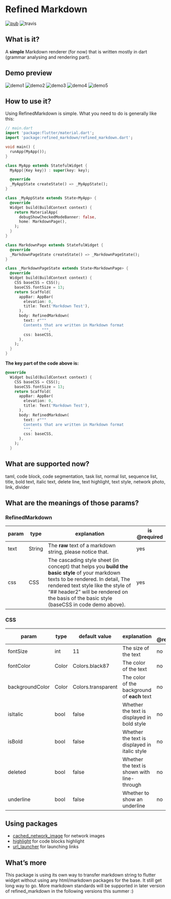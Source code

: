 # Refined Markdown

[![pub](https://img.shields.io/badge/dynamic/json?color=blue&label=pub&query=latestStableVersion&url=https%3A%2F%2Fpub.dartlang.org%2Fapi%2Fdocumentation%2Frefined_markdown)](https://pub.dartlang.org/packages/refined_markdown) ![travis](https://travis-ci.org/Autokaka/refined_markdown.svg?branch=master)

## What is it?

A **simple** Markdown renderer (for now) that is written mostly in dart (grammar analysing and rendering part).

## Demo preview

![demo1](https://raw.githubusercontent.com/Autokaka/refined_markdown/master/assets/demo1.jpg) ![demo2](https://raw.githubusercontent.com/Autokaka/refined_markdown/master/assets/demo2.jpg) ![demo3](https://raw.githubusercontent.com/Autokaka/refined_markdown/master/assets/demo3.jpg) ![demo4](https://raw.githubusercontent.com/Autokaka/refined_markdown/master/assets/demo4.jpg) ![demo5](https://raw.githubusercontent.com/Autokaka/refined_markdown/master/assets/demo5.jpg)

## How to use it?

Using RefinedMarkdown is simple. What you need to do is generally like this:

```dart
// main.dart
import 'package:flutter/material.dart';
import 'package:refined_markdown/refined_markdown.dart';

void main() {
  runApp(MyApp());
}

class MyApp extends StatefulWidget {
  MyApp({Key key}) : super(key: key);

  @override
  _MyAppState createState() => _MyAppState();
}

class _MyAppState extends State<MyApp> {
  @override
  Widget build(BuildContext context) {
    return MaterialApp(
      debugShowCheckedModeBanner: false,
      home: MarkdownPage(),
    );
  }
}

class MarkdownPage extends StatefulWidget {
  @override
  _MarkdownPageState createState() => _MarkdownPageState();
}

class _MarkdownPageState extends State<MarkdownPage> {
  @override
  Widget build(BuildContext context) {
    CSS baseCSS = CSS();
    baseCSS.fontSize = 13;
    return Scaffold(
      appBar: AppBar(
        elevation: 0,
        title: Text('Markdown Test'),
      ),
      body: RefinedMarkdown(
        text: r"""
        Contents that are written in Markdown format
				""",
        css: baseCSS,
      ),
    );
  }
}
```

**The key part of the code above is:**

```dart
@override
  Widget build(BuildContext context) {
    CSS baseCSS = CSS();
    baseCSS.fontSize = 13;
    return Scaffold(
      appBar: AppBar(
        elevation: 0,
        title: Text('Markdown Test'),
      ),
      body: RefinedMarkdown(
        text: r"""
        Contents that are written in Markdown format
        """,
        css: baseCSS,
      ),
    );
  }
```

## What are supported now?

taml, code block, code segmentation, task list, normal list, sequence list, title, bold text, italic text, delete line, text highlight, text style, network photo, link, divider

## What are the meanings of those params?

### RefinedMarkdown

| param | type   | explanation                                                                                                                                                                                                                                                             | is @required |
| ----- | ------ | ----------------------------------------------------------------------------------------------------------------------------------------------------------------------------------------------------------------------------------------------------------------------- | ----------- |
| text  | String | The **raw** text of a markdown string, please notice that.                                                                                                                                                                                                              | yes         |
| css   | CSS    | The cascading style sheet (in concept) that helps you **build the basic style** of your markdown texts to be rendered. In detail, The rendered text style like the style of “## header2” will be rendered on the basis of the basic style (baseCSS in code demo above). | yes         |

### CSS

| param           | type  | default value      | explanation                                   | is @required |
| --------------- | ----- | ------------------ | --------------------------------------------- | ----------- |
| fontSize        | int   | 11                 | The size of the text                          | no          |
| fontColor       | Color | Colors.black87     | The color of the text                         | no          |
| backgroundColor | Color | Colors.transparent | The color of the background of **each** text  | no          |
| isItalic        | bool  | false              | Whether the text is displayed in bold style   | no          |
| isBold          | bool  | false              | Whether the text is displayed in italic style | no          |
| deleted         | bool  | false              | Whether the text is shown with line-through   | no          |
| underline       | bool  | false              | Whether to show an underline                  | no          |

## Using packages

- [cached_network_image](https://pub.flutter-io.cn/packages/cached_network_image) for network images
- [highlight](https://pub.flutter-io.cn/packages/highlight) for code blocks highlight
- [url_launcher](https://pub.flutter-io.cn/packages/url_launcher) for launching links

## What’s more

This package is using its own way to transfer markdown string to flutter widget without using any html/markdown packages for the base. It still get long way to go. More markdown standards will be supported in later version of refined_markdown in the following versions this summer :) 